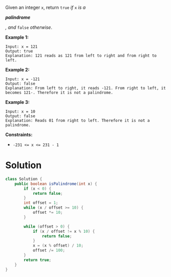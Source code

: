 Given an integer `x`, return `true` *if* `x` *is a* 

***palindrome***

*, and* `false` *otherwise*.



 

**Example 1:**

```
Input: x = 121
Output: true
Explanation: 121 reads as 121 from left to right and from right to left.
```

**Example 2:**

```
Input: x = -121
Output: false
Explanation: From left to right, it reads -121. From right to left, it becomes 121-. Therefore it is not a palindrome.
```

**Example 3:**

```
Input: x = 10
Output: false
Explanation: Reads 01 from right to left. Therefore it is not a palindrome.
```

 

**Constraints:**

- `-231 <= x <= 231 - 1`

# Solution

```java
class Solution {
    public boolean isPalindrome(int x) {
        if (x < 0) {
            return false;
        }
        int offset = 1;
        while (x / offset >= 10) {
            offset *= 10;
        }

        while (offset > 0) {
            if (x / offset != x % 10) {
                return false;
            }
            x = (x % offset) / 10;
            offset /= 100;
        }
        return true;
    }
}
```

